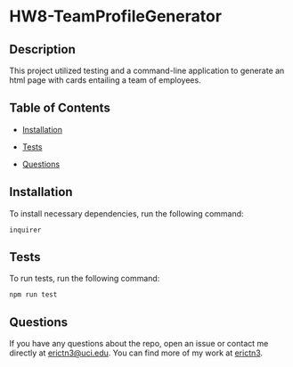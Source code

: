 # HW8-TeamProfileGenerator


## Description

This project utilized testing and a command-line application to generate an html page with cards entailing a team of employees. 

## Table of Contents 

* [Installation](#installation)

* [Tests](#tests)

* [Questions](#questions)

## Installation

To install necessary dependencies, run the following command:

```
inquirer
```


## Tests

To run tests, run the following command:

```
npm run test
```

## Questions

If you have any questions about the repo, open an issue or contact me directly at erictn3@uci.edu. You can find more of my work at [erictn3](https://github.com/erictn3/).

